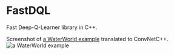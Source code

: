# FastDQL
Fast Deep-Q-Learner library in C++.


Screenshot of [a WaterWorld example](http://cs.stanford.edu/people/karpathy/reinforcejs/waterworld.html) translated to ConvNetC++. 
![a WaterWorld example](https://github.com/sppp/ConvNetCpp/raw/master/docs/screenshot.jpg)
